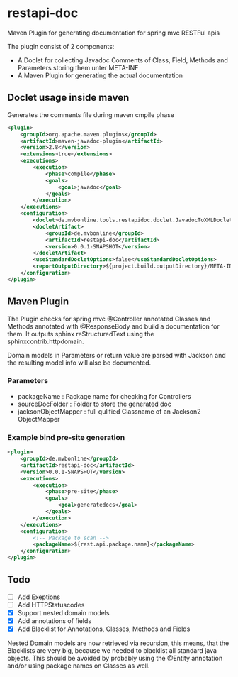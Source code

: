 restapi-doc
===========

Maven Plugin for generating documentation for spring mvc RESTFul apis

The plugin consist of 2 components:

* A Doclet for collecting Javadoc Comments of Class, Field, Methods and Parameters storing them unter META-INF
* A Maven Plugin for generating the actual documentation


## Doclet usage inside maven

Generates the comments file during maven cmpile phase

```xml
<plugin>
    <groupId>org.apache.maven.plugins</groupId>
    <artifactId>maven-javadoc-plugin</artifactId>
    <version>2.8</version>
    <extensions>true</extensions>
    <executions>
        <execution>
            <phase>compile</phase>
            <goals>
                <goal>javadoc</goal>
            </goals>
        </execution>
    </executions>
    <configuration>
        <doclet>de.mvbonline.tools.restapidoc.doclet.JavadocToXMLDoclet</doclet>
        <docletArtifact>
            <groupId>de.mvbonline</groupId>
            <artifactId>restapi-doc</artifactId>
            <version>0.0.1-SNAPSHOT</version>
        </docletArtifact>
        <useStandardDocletOptions>false</useStandardDocletOptions>
        <reportOutputDirectory>${project.build.outputDirectory}/META-INF</reportOutputDirectory>
    </configuration>
</plugin>
```

## Maven Plugin

The Plugin checks for spring mvc @Controller annotated Classes and Methods annotated with @ResponseBody and build a documentation for them. It outputs sphinx reStructuredText using the sphinxcontrib.httpdomain.

Domain models in Parameters or return value are parsed with Jackson and the resulting model info will also be documented.

### Parameters

* packageName : Package name for checking for Controllers
* sourceDocFolder : Folder to store the generated doc
* jacksonObjectMapper : full qulified Classname of an Jackson2 ObjectMapper

### Example bind pre-site generation
```xml
<plugin>
    <groupId>de.mvbonline</groupId>
    <artifactId>restapi-doc</artifactId>
    <version>0.0.1-SNAPSHOT</version>
    <executions>
        <execution>
            <phase>pre-site</phase>
            <goals>
                <goal>generatedocs</goal>
            </goals>
        </execution>
    </executions>
    <configuration>
        <!-- Package to scan -->
        <packageName>${rest.api.package.name}</packageName>
    </configuration>
</plugin>
```

## Todo

- [ ] Add Exeptions
- [ ] Add HTTPStatuscodes
- [x] Support nested domain models
- [x] Add annotations of fields
- [x] Add Blacklist for Annotations, Classes, Methods and Fields

Nested Domain models are now retrieved via recursion, this means, that the Blacklists are very big, because we needed
to blacklist all standard java objects. This should be avoided by probably using the @Entity annotation and/or using
package names on Classes as well.